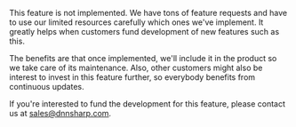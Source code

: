 This feature is not implemented. We have tons of feature requests and have to use our limited resources carefully which ones we've implement. It greatly helps when customers fund development of new features such as this. 

The benefits are that once implemented, we'll include it in the product so we take care of its maintenance. Also, other customers might also be interest to invest in this feature further, so everybody benefits from continuous updates.

If you're interested to fund the development for this feature, please contact us at [sales@dnnsharp.com](sales@dnnsharp.com).